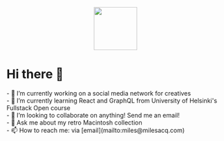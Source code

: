
<div id="header" align="center">
  <img src="https://media.giphy.com/media/B6IBrYTyvo1UJOXF9u/giphy.gif" width="100"/>
</div>
<h1> Hi there 👋</h1>

<!--
**link5669/link5669** is a ✨ _special_ ✨ repository because its `README.md` (this file) appears on your GitHub profile.
--!>
<p>
- 🔭 I’m currently working on a social media network for creatives <br>
- 🌱 I’m currently learning React and GraphQL from University of Helsinki's Fullstack Open course<br>
- 👯 I’m looking to collaborate on anything! Send me an email!<br>
- 💬 Ask me about my retro Macintosh collection<br>
- 📫 How to reach me: via [email](mailto:miles@milesacq.com) <br>
</p>
<!--
- 😄 Pronouns: ...
--!>
